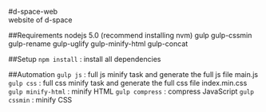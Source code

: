 #d-space-web  
website of d-space  
  
##Requirements 
nodejs 5.0 (recommend installing nvm)
gulp 
gulp-cssmin 
gulp-rename 
gulp-uglify 
gulp-minify-html 
gulp-concat 
 
##Setup 
```npm install``` : install all dependencies 
  
##Automation 
```gulp js``` : full js minify task and generate the full js file main.js  
```gulp css``` : full css minify task and generate the full css file index.min.css 
```gulp minify-html``` : minify HTML 
```gulp compress``` : compress JavaScript 
```gulp cssmin``` : minify CSS